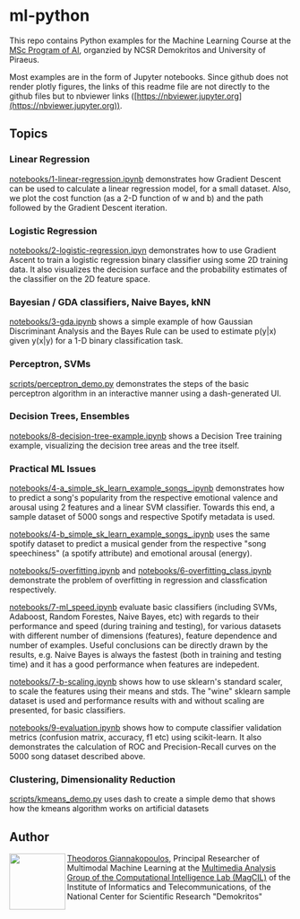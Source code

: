 # ml-python
This repo contains Python examples for the Machine Learning Course at the [MSc Program of AI](http://msc-ai.iit.demokritos.gr), organzied by NCSR Demokritos and University of Piraeus. 

Most examples are in the form of Jupyter notebooks. Since github does not render plotly figures, the links of this readme file are not directly to the github files but to nbviewer links ([https://nbviewer.jupyter.org](https://nbviewer.jupyter.org)). 

## Topics

### Linear Regression
[notebooks/1-linear-regression.ipynb](https://nbviewer.jupyter.org/github/tyiannak/ml-python/blob/main/notebooks/1-linear-regression.ipynb) demonstrates how Gradient Descent can be used to calculate a linear regression model, for a small dataset. Also, we plot the cost function (as a 2-D function of w and b) and the path followed by the Gradient Descent iteration. 

### Logistic Regression
[notebooks/2-logistic-regression.ipyn](https://nbviewer.jupyter.org/github/tyiannak/ml-python/blob/main/notebooks/2-logistic-regression.ipynb) demonstrates how to use Gradient Ascent to train a logistic regression binary classifier using some 2D training data. It also visualizes the decision surface and the probability estimates of the classifier on the 2D feature space. 

### Bayesian / GDA classifiers, Naive Bayes, kNN
[notebooks/3-gda.ipynb](https://nbviewer.jupyter.org/github/tyiannak/ml-python/blob/main/notebooks/3-gda.ipynb) shows a simple example of how Gaussian Discriminant Analysis and the Bayes Rule can be used to estimate p(y|x) given y(x|y) for a 1-D binary classification task. 

### Perceptron, SVMs
[scripts/perceptron_demo.py](https://github.com/tyiannak/ml-python/blob/main/scripts/perceptron_demo.py) demonstrates the steps of the basic perceptron algorithm in an interactive manner using a dash-generated UI. 

### Decision Trees, Ensembles
[notebooks/8-decision-tree-example.ipynb](https://nbviewer.jupyter.org/github/tyiannak/ml-python/blob/main/notebooks/8-decision-tree-example.ipynb) shows a Decision Tree training example, visualizing the decision tree areas and the tree itself. 

### Practical ML Issues
[notebooks/4-a_simple_sk_learn_example_songs_.ipynb](https://nbviewer.jupyter.org/github/tyiannak/ml-python/blob/main/notebooks/4-a_simple_sk_learn_example_songs_.ipynb) demonstrates how to predict a song's popularity from the respective emotional valence and arousal using 2 features and a linear SVM classifier. Towards this end, a sample dataset of 5000 songs and respective Spotify metadata is used. 

[notebooks/4-b_simple_sk_learn_example_songs_.ipynb](https://nbviewer.jupyter.org/github/tyiannak/ml-python/blob/main/notebooks/4-b_simple_sk_learn_example_songs_.ipynb) uses the same spotify dataset to predict a musical gender from the respective "song speechiness" (a spotify attribute) and emotional arousal (energy).

[notebooks/5-overfitting.ipynb](https://nbviewer.jupyter.org/github/tyiannak/ml-python/blob/main/notebooks/5-overfitting.ipynb) and [notebooks/6-overfitting_class.ipynb](https://nbviewer.jupyter.org/github/tyiannak/ml-python/blob/main/notebooks/6-overfitting_class.ipynb) demonstrate the problem of overfitting in regression and classfication respectively. 

[notebooks/7-ml_speed.ipynb](https://nbviewer.jupyter.org/github/tyiannak/ml-python/blob/main/notebooks/7-ml_speed.ipynb) evaluate basic classifiers (including SVMs, Adaboost, Random Forestes, Naive Bayes, etc) with regards to their performance and speed (during training and testing), for various datasets with different number of dimensions (features), feature dependence and number of examples. Useful conclusions can be directly drawn by the results, e.g. Naive Bayes is always the fastest (both in training and testing time) and it has a good performance when features are indepedent. 

[notebooks/7-b-scaling.ipynb](https://github.com/tyiannak/ml-python/blob/main/notebooks/7-b-scaling.ipynb) shows how to use sklearn's standard scaler, to scale the features using their means and stds. The "wine" sklearn sample dataset is used and performance results with and without scaling are presented, for basic classifiers. 

[notebooks/9-evaluation.ipynb](https://nbviewer.jupyter.org/github/tyiannak/ml-python/blob/main/notebooks/9-evaluation.ipynb) shows how to compute classifier validation metrics (confusion matrix, accuracy, f1 etc) using scikit-learn. It also demonstrates the calculation of ROC and Precision-Recall curves on the 5000 song dataset described above. 

### Clustering, Dimensionality Reduction
[scripts/kmeans_demo.py](https://github.com/tyiannak/ml-python/blob/main/scripts/kmeans_demo.py) uses dash to create a simple demo that shows how the kmeans algorithm works on artificial datasets

## Author
<img src="https://tyiannak.github.io/files/3.JPG" align="left" height="100"/>

[Theodoros Giannakopoulos](https://tyiannak.github.io),
Principal Researcher of Multimodal Machine Learning at the [Multimedia Analysis Group of the Computational Intelligence Lab (MagCIL)](https://labs-repos.iit.demokritos.gr/MagCIL/index.html) of the Institute of Informatics and Telecommunications, of the National Center for Scientific Research "Demokritos"
